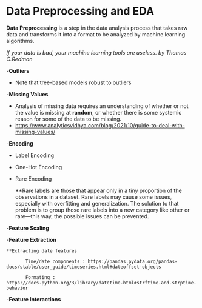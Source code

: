 # Data Preprocessing and EDA

**Data Preprocessing** is a step in the data analysis process that takes raw data and transforms it into a format to be analyzed by machine learning algorithms.

_If your data is bad, your machine learning tools are useless. by Thomas C.Redman_

-**Outliers**

 * Note that tree-based models robust to outliers

-**Missing Values**

 * Analysis of missing data requires an understanding of whether or not the value is missing at **random**, or whether there is some systemic reason for some of the data to be missing.
 * https://www.analyticsvidhya.com/blog/2021/10/guide-to-deal-with-missing-values/
 
-**Encoding**
 
 * Label Encoding
 * One-Hot Encoding
 * Rare Encoding
   
   **Rare labels are those that appear only in a tiny proportion of the observations in a dataset. Rare labels may cause some issues, especially with overfitting and generalization.
The solution to that problem is to group those rare labels into a new category like other or rare—this way, the possible issues can be prevented.
   
-**Feature Scaling**

-**Feature Extraction**
    
    **Extracting date features


`        Time/date components : https://pandas.pydata.org/pandas-docs/stable/user_guide/timeseries.html#dateoffset-objects
`

`        Formating : https://docs.python.org/3/library/datetime.html#strftime-and-strptime-behavior
`

-**Feature Interactions**


